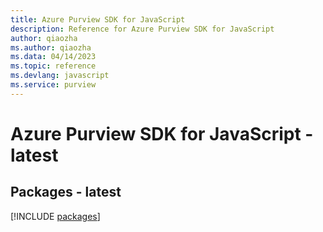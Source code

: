 ```yaml
---
title: Azure Purview SDK for JavaScript
description: Reference for Azure Purview SDK for JavaScript
author: qiaozha
ms.author: qiaozha
ms.data: 04/14/2023
ms.topic: reference
ms.devlang: javascript
ms.service: purview
---
```

# Azure Purview SDK for JavaScript - latest
## Packages - latest
[!INCLUDE [packages](purview-index.md)]